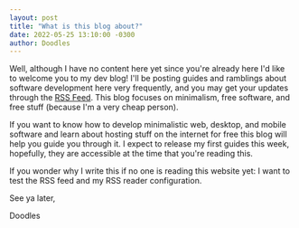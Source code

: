```yaml
---
layout: post
title: "What is this blog about?"
date: 2022-05-25 13:10:00 -0300
author: Doodles
---
```


Well, although I have no content here yet since you're already here I'd like to welcome you to my dev blog! I'll be posting guides and ramblings about software development here very frequently, and you may get your updates through the [RSS Feed](/feed.xml). This blog focuses on minimalism, free software, and free stuff (because I'm a very cheap person).

If you want to know how to develop minimalistic web, desktop, and mobile software and learn about hosting stuff on the internet for free this blog will help you guide you through it. I expect to release my first guides this week, hopefully, they are accessible at the time that you're reading this.

If you wonder why I write this if no one is reading this website yet: I want to test the RSS feed and my RSS reader configuration.

See ya later,

Doodles
